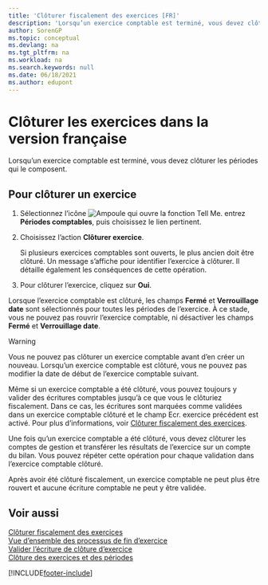 ```yaml
---
title: 'Clôturer fiscalement des exercices [FR]'
description: 'Lorsqu’un exercice comptable est terminé, vous devez clôturer les périodes qui le composent avec la fonctionnalité Périodes comptables.'
author: SorenGP
ms.topic: conceptual
ms.devlang: na
ms.tgt_pltfrm: na
ms.workload: na
ms.search.keywords: null
ms.date: 06/18/2021
ms.author: edupont
---
```

# <a name="close-years-in-the-french-version" />Clôturer les exercices dans la version française
Lorsqu’un exercice comptable est terminé, vous devez clôturer les périodes qui le composent.  

## <a name="to-close-a-year" />Pour clôturer un exercice

1.  Sélectionnez l’icône ![Ampoule qui ouvre la fonction Tell Me.](../../media/ui-search/search_small.png "Dites-moi ce que vous voulez faire") entrez **Périodes comptables**, puis choisissez le lien pertinent.  
2.  Choisissez l’action **Clôturer exercice**.  

    Si plusieurs exercices comptables sont ouverts, le plus ancien doit être clôturé. Un message s’affiche pour identifier l’exercice à clôturer. Il détaille également les conséquences de cette opération.  

3.  Pour clôturer l’exercice, cliquez sur **Oui**.  

Lorsque l’exercice comptable est clôturé, les champs **Fermé** et **Verrouillage date** sont sélectionnés pour toutes les périodes de l’exercice. À ce stade, vous ne pouvez pas rouvrir l’exercice comptable, ni désactiver les champs **Fermé** et **Verrouillage date**.  

> [!WARNING]  
> Vous ne pouvez pas clôturer un exercice comptable avant d’en créer un nouveau. Lorsqu’un exercice comptable est clôturé, vous ne pouvez pas modifier la date de début de l’exercice comptable suivant.  

Même si un exercice comptable a été clôturé, vous pouvez toujours y valider des écritures comptables jusqu’à ce que vous le clôturiez fiscalement. Dans ce cas, les écritures sont marquées comme validées dans un exercice comptable clôturé et le champ Ecr. exercice précédent est activé. Pour plus d’informations, voir [Clôturer fiscalement des exercices](how-to-fiscally-close-years.md).  

Une fois qu’un exercice comptable a été clôturé, vous devez clôturer les comptes de gestion et transférer les résultats de l’exercice sur un compte du bilan. Vous pouvez répéter cette opération pour chaque validation dans l’exercice comptable clôturé.  

Après avoir été clôturé fiscalement, un exercice comptable ne peut plus être rouvert et aucune écriture comptable ne peut y être validée.  

## <a name="see-also" />Voir aussi
 [Clôturer fiscalement des exercices](how-to-fiscally-close-years.md)   
 [Vue d’ensemble des processus de fin d’exercice](year-end-processes-overview.md)   
 [Valider l’écriture de clôture d’exercice](how-to-post-the-year-end-closing-entry.md)   
 [Clôture des exercices et des périodes](../../year-close-years-periods.md)


[!INCLUDE[footer-include](../../includes/footer-banner.md)]
